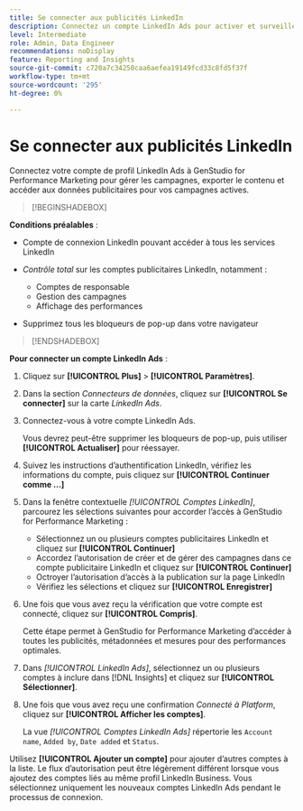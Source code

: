 ```yaml
---
title: Se connecter aux publicités LinkedIn
description: Connectez un compte LinkedIn Ads pour activer et surveiller vos publicités et médias avec Adobe GenStudio for Performance Marketing.
level: Intermediate
role: Admin, Data Engineer
recommendations: noDisplay
feature: Reporting and Insights
source-git-commit: c720a7c34250caa6aefea19149fcd33c8fd5f37f
workflow-type: tm+mt
source-wordcount: '295'
ht-degree: 0%

---
```


# Se connecter aux publicités LinkedIn

Connectez votre compte de profil LinkedIn Ads à GenStudio for Performance Marketing pour gérer les campagnes, exporter le contenu et accéder aux données publicitaires pour vos campagnes actives.

>[!BEGINSHADEBOX]

**Conditions préalables** :

- Compte de connexion LinkedIn pouvant accéder à tous les services LinkedIn

- _Contrôle total_ sur les comptes publicitaires LinkedIn, notamment :

   - Comptes de responsable
   - Gestion des campagnes
   - Affichage des performances

- Supprimez tous les bloqueurs de pop-up dans votre navigateur

>[!ENDSHADEBOX]

**Pour connecter un compte LinkedIn Ads** :

1. Cliquez sur **[!UICONTROL Plus]** > **[!UICONTROL Paramètres]**.

1. Dans la section _Connecteurs de données_, cliquez sur **[!UICONTROL Se connecter]** sur la carte _LinkedIn Ads_.

1. Connectez-vous à votre compte LinkedIn Ads.

   Vous devrez peut-être supprimer les bloqueurs de pop-up, puis utiliser **[!UICONTROL Actualiser]** pour réessayer.

1. Suivez les instructions d’authentification LinkedIn, vérifiez les informations du compte, puis cliquez sur **[!UICONTROL Continuer comme ...]**

1. Dans la fenêtre contextuelle _[!UICONTROL Comptes LinkedIn]_, parcourez les sélections suivantes pour accorder l’accès à GenStudio for Performance Marketing :

   - Sélectionnez un ou plusieurs comptes publicitaires LinkedIn et cliquez sur **[!UICONTROL Continuer]**
   - Accordez l’autorisation de créer et de gérer des campagnes dans ce compte publicitaire LinkedIn et cliquez sur **[!UICONTROL Continuer]**
   - Octroyer l’autorisation d’accès à la publication sur la page LinkedIn
   - Vérifiez les sélections et cliquez sur **[!UICONTROL Enregistrer]**

1. Une fois que vous avez reçu la vérification que votre compte est connecté, cliquez sur **[!UICONTROL Compris]**.

   Cette étape permet à GenStudio for Performance Marketing d’accéder à toutes les publicités, métadonnées et mesures pour des performances optimales.

1. Dans _[!UICONTROL LinkedIn Ads]_, sélectionnez un ou plusieurs comptes à inclure dans [!DNL Insights] et cliquez sur **[!UICONTROL Sélectionner]**.

1. Une fois que vous avez reçu une confirmation _Connecté à Platform_, cliquez sur **[!UICONTROL Afficher les comptes]**.

   La vue _[!UICONTROL Comptes LinkedIn Ads]_ répertorie les `Account name`, `Added by`, `Date added` et `Status`.

Utilisez **[!UICONTROL Ajouter un compte]** pour ajouter d’autres comptes à la liste. Le flux d’autorisation peut être légèrement différent lorsque vous ajoutez des comptes liés au même profil LinkedIn Business. Vous sélectionnez uniquement les nouveaux comptes LinkedIn Ads pendant le processus de connexion.
